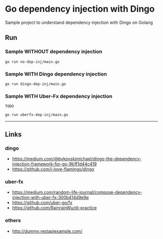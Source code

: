 
# Go dependency injection with Dingo

Sample project to understand dependency injection with Dingo on Golang

## Run

### Sample WITHOUT dependency injection

```shell script
go run no-dep-inj/main.go
```

### Sample WITH Dingo dependency injection

```shell script
go run dingo-dep-inj/main.go
```

### Sample WITH Uber-Fx dependency injection

`TODO`

```shell script
go run uberfx-dep-inj/main.go
```

---

## Links

### dingo

- https://medium.com/@bykovskimichael/dingo-the-dependency-injection-framework-for-go-9b1f1d44c419
- https://github.com/i-love-flamingo/dingo

### uber-fx

- https://medium.com/random-life-journal/compose-dependency-injection-with-uber-fx-300b414d9e9e
- https://github.com/uber-go/fx
- https://github.com/RainrainWu/di-practice

### others

- http://dummy.restapiexample.com/
